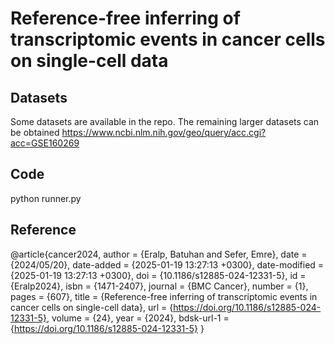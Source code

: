 # Reference-free inferring of transcriptomic events in cancer cells on single-cell data

## Datasets

Some datasets are available in the repo. The remaining larger datasets
can be obtained
https://www.ncbi.nlm.nih.gov/geo/query/acc.cgi?acc=GSE160269

## Code

python runner.py

## Reference

@article{cancer2024,
	author = {Eralp, Batuhan and Sefer, Emre},
	date = {2024/05/20},
	date-added = {2025-01-19 13:27:13 +0300},
	date-modified = {2025-01-19 13:27:13 +0300},
	doi = {10.1186/s12885-024-12331-5},
	id = {Eralp2024},
	isbn = {1471-2407},
	journal = {BMC Cancer},
	number = {1},
	pages = {607},
	title = {Reference-free inferring of transcriptomic events in cancer cells on single-cell data},
	url = {https://doi.org/10.1186/s12885-024-12331-5},
	volume = {24},
	year = {2024},
	bdsk-url-1 = {https://doi.org/10.1186/s12885-024-12331-5}
}

